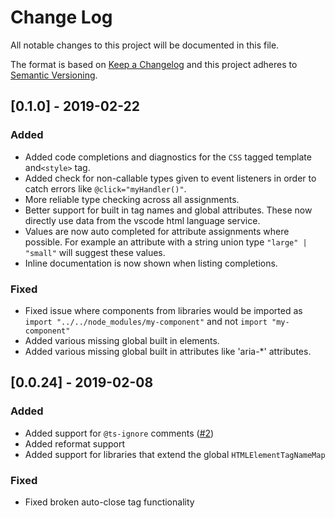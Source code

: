 # Change Log

All notable changes to this project will be documented in this file.

The format is based on [Keep a Changelog](http://keepachangelog.com/)
and this project adheres to [Semantic Versioning](http://semver.org/).

<!--
   PRs should document their user-visible changes (if any) in the
   Unreleased section, uncommenting the header as necessary.
-->
<!-- ### Added -->
<!-- ### Changed -->
<!-- ### Removed -->
<!-- ### Fixed -->

## [0.1.0] - 2019-02-22

### Added

-   Added code completions and diagnostics for the `CSS` tagged template and`<style>` tag.
-   Added check for non-callable types given to event listeners in order to catch errors like `@click="myHandler()"`.
-   More reliable type checking across all assignments.
-   Better support for built in tag names and global attributes. These now directly use data from the vscode html language service.
-   Values are now auto completed for attribute assignments where possible. For example an attribute with a string union type `"large" | "small"` will suggest these values.
-   Inline documentation is now shown when listing completions.

### Fixed

-   Fixed issue where components from libraries would be imported as `import "../../node_modules/my-component"` and not `import "my-component"`
-   Added various missing global built in elements.
-   Added various missing global built in attributes like 'aria-\*' attributes.

## [0.0.24] - 2019-02-08

### Added

-   Added support for `@ts-ignore` comments ([#2](https://github.com/runem/ts-lit-plugin/pull/2))
-   Added reformat support
-   Added support for libraries that extend the global `HTMLElementTagNameMap`

### Fixed

-   Fixed broken auto-close tag functionality
